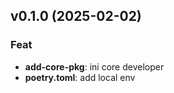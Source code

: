 ## v0.1.0 (2025-02-02)

### Feat

- **add-core-pkg**: ini core developer
- **poetry.toml**: add local env
